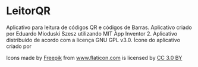 # LeitorQR
Aplicativo para leitura de códigos QR e códigos de Barras. Aplicativo criado por Eduardo Mioduski Szesz utilizando MIT App Inventor 2. Aplicativo distribuído de acordo com  a licença GNU GPL v3.0.
Ícone do aplicativo criado por <div>Icons made by <a href="http://www.freepik.com" title="Freepik">Freepik</a> from <a href="http://www.flaticon.com" title="Flaticon">www.flaticon.com</a> is licensed by <a href="http://creativecommons.org/licenses/by/3.0/" title="Creative Commons BY 3.0" target="_blank">CC 3.0 BY</a></div>
